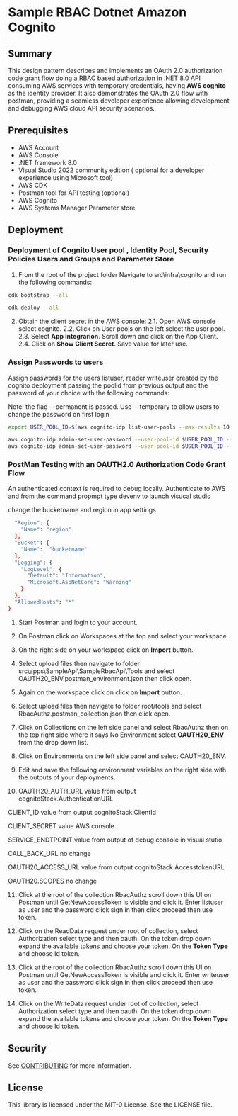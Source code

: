 # Sample RBAC Dotnet Amazon Cognito

## Summary

This design pattern describes and implements an OAuth 2.0 authorization code grant flow doing a RBAC based authorization in .NET 8.0 API consuming AWS services with temporary credentials, having **AWS cognito** as the identity provider. It also demonstrates the  OAuth 2.0 flow with postman, providing a seamless developer experience allowing development and debugging AWS cloud API security scenarios.

## Prerequisites

- AWS Account
- AWS Console
- .NET framework 8.0
- Visual Studio 2022 community edition ( optional for a developer experience using Microsoft tool)
- AWS CDK
- Postman tool for API testing (optional)
- AWS Cognito
- AWS Systems Manager Parameter store
  
## Deployment

### Deployment of Cognito User pool , Identity Pool, Security Policies  Users and Groups and Parameter Store

1. From the root of the project folder Navigate to src\infra\cognito and run the following commands:

```bash
cdk bootstrap --all

cdk deploy --all
```

2. Obtain the client secret in the AWS console:
2.1. Open AWS console select cognito.
2.2. Click on User pools on the left select the user pool.
2.3. Select **App Integrarion**. Scroll down and click on the App Client.
2.4. Click on **Show Client Secret**. Save value for later use.

### Assign Passwords to users

Assign passwords for the users listuser, reader writeuser created by the cognito deployment passing the poolid from previous output and the password of your choice with the following commands:

Note: the flag —permanent is passed. Use —temporary to allow users to change the password on first login

```bash
export USER_POOL_ID=$(aws cognito-idp list-user-pools --max-results 10 |  jq ".UserPools[] | select(.Name == \"rbacauthz\") | .Id" -r)

aws cognito-idp admin-set-user-password --user-pool-id $USER_POOL_ID --username bob --pass REPLACE_THIS_PLACEHOLDER_PASSWORD --permanent
aws cognito-idp admin-set-user-password --user-pool-id $USER_POOL_ID --username sarah --pass REPLACE_THIS_PLACEHOLDER_PASSWORD --permanent
```

### PostMan Testing with an OAUTH2.0 Authorization Code Grant Flow

An authenticated context is required to debug locally. Authenticate to AWS and from the command propmpt type devenv to launch visucal studio

change the bucketname and region in app settings

```bash
  "Region": {
    "Name": "region"
  },
  "Bucket": {
    "Name":  "bucketname"
  },
  "Logging": {
    "LogLevel": {
      "Default": "Information",
      "Microsoft.AspNetCore": "Warning"
    }
  },
  "AllowedHosts": "*"
}

```

1. Start Postman and login to your account.

2. On Postman click on Workspaces at the top and select your workspace.

3. On the right side on your workspace click on **Import** button.

4. Select upload files then navigate to folder src\apps\SampleApi\SampleRbacApi\Tools and select OAUTH20_ENV.postman_environment.json then click open.

5. Again on the workspace click on click on **Import** button.

6. Select upload files then navigate to folder root/tools and select RbacAuthz.postman_collection.json then click open.

7. Click on Collections on the left side panel and select RbacAuthz then on the top right side where it says No Environment select **OAUTH20_ENV** from the drop down list.

8. Click on Environments on the left side panel and select OAUTH20_ENV.

9. Edit and save the following environment variables on the right side with the outputs of your deployments.

10. OAUTH20_AUTH_URL  value from output cognitoStack.AuthenticationURL

CLIENT_ID value from  output cognitoStack.ClientId

CLIENT_SECRET value AWS console

SERVICE_ENDTPOINT value from output of debug console in visual stutio  

CALL_BACK_URL no change

OAUTH20_ACCESS_URL value from output  cognitoStack.AccesstokenURL

OAUTH20.SCOPES no change

11. Click at the root of the collection RbacAuthz scroll down this UI on Postman until GetNewAccessToken is visible and click it. Enter listuser as user and the password click sign in then click proceed then use token.  

12. Click on the ReadData request under root of collection, select Authorization select type and then oauth. On the token drop down expand the available tokens and choose your token. On the **Token Type** and choose Id token.

13. Click at the root of the collection RbacAuthz scroll down this UI on Postman until GetNewAccessToken is visible and click it. Enter writeuser as user and the password click sign in then click proceed then use token.  

12. Click on the WriteData request under root of collection, select Authorization select type and then oauth. On the token drop down expand the available tokens and choose your token. On the **Token Type** and choose Id token.

## Security

See [CONTRIBUTING](CONTRIBUTING.md#security-issue-notifications) for more information.

## License

This library is licensed under the MIT-0 License. See the LICENSE file.
